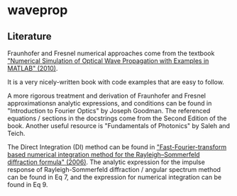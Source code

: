 # waveprop

## Literature

Fraunhofer and Fresnel numerical approaches come from the textbook ["Numerical Simulation of Optical 
Wave Propagation with Examples in MATLAB" (2010)](https://www.spiedigitallibrary.org/ebooks/PM/Numerical-Simulation-of-Optical-Wave-Propagation-with-Examples-in-MATLAB/eISBN-9780819483270/10.1117/3.866274?SSO=1).

It is a very nicely-written book with code examples that are easy to follow. 

A more rigorous treatment and derivation of Fraunhofer and Fresnel approximationsn analytic 
expressions, and conditions can be found in "Introduction to Fourier Optics" by Joseph Goodman. The
referenced equations / sections in the docstrings come from the Second Edition of the book. 
Another useful resource is "Fundamentals of Photonics" by Saleh and Teich.

The Direct Integration (DI) method can be found in ["Fast-Fourier-transform based numerical 
integration method for the Rayleigh–Sommerfeld diffraction formula" (2006)](https://www.osapublishing.org/ao/fulltext.cfm?uri=ao-45-6-1102&id=87971).
The analytic expression for the impulse response of Rayleigh-Sommerfeld diffraction / angular 
spectrum method can be found in Eq 7, and the expression for numerical integration can be found in 
Eq 9.
